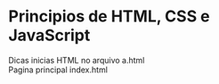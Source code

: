 <h1>Principios de HTML, CSS e JavaScript</h1>
Dicas inicias HTML no arquivo a.html<br/>
Pagina principal index.html 
